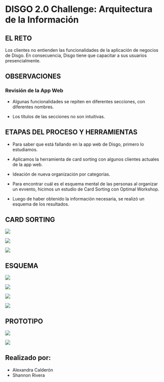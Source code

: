 # DISGO 2.0 Challenge: Arquitectura de la Información

## EL RETO

Los clientes no entienden las funcionalidades de la aplicación de negocios de Disgo. En consecuencia, Disgo tiene que capacitar a sus usuarios presencialmente.

## OBSERVACIONES

### Revisión de la App Web

* Algunas funcionalidades se repiten en diferentes secciones, con diferentes nombres.

* Los títulos de las secciones no son intuitivas.

## ETAPAS DEL PROCESO Y HERRAMIENTAS


* Para saber que está fallando en la app web de Disgo, primero lo estudiamos.

* Aplicamos la herramienta de card sorting con algunos clientes actuales de la app web.

* Ideación de nueva organización por categorías.

* Para encontrar cuál es el esquema mental de las personas al organizar un evvento, hicimos un estudio de Card Sorting con Optimal Workshop.

* Luego de haber obtenido la información necesaria, se realizó un esquema de los resultados.

## CARD SORTING

![](img/card1.jpeg)

![](img/card2.jpeg)

![](img/card3.jpeg)

## ESQUEMA

![](img/servicios.jpeg)

![](img/usuarios1.jpeg)

![](img/usuarios2.jpeg)

![](img/dashboard.jpeg)

## PROTOTIPO

![](img/prototipo1.png)

![](img/prototipo2.png)

## Realizado por:

* Alexandra Calderón
* Shannon Rivera
